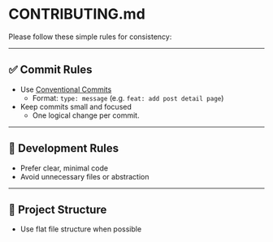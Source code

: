 # CONTRIBUTING.md

Please follow these simple rules for consistency:

---

## ✅ Commit Rules

- Use [Conventional Commits](https://www.conventionalcommits.org/)
  - Format: `type: message` (e.g. `feat: add post detail page`)
- Keep commits small and focused
  - One logical change per commit.

---

## 🧱 Development Rules

- Prefer clear, minimal code
- Avoid unnecessary files or abstraction

---

## 📁 Project Structure

- Use flat file structure when possible
